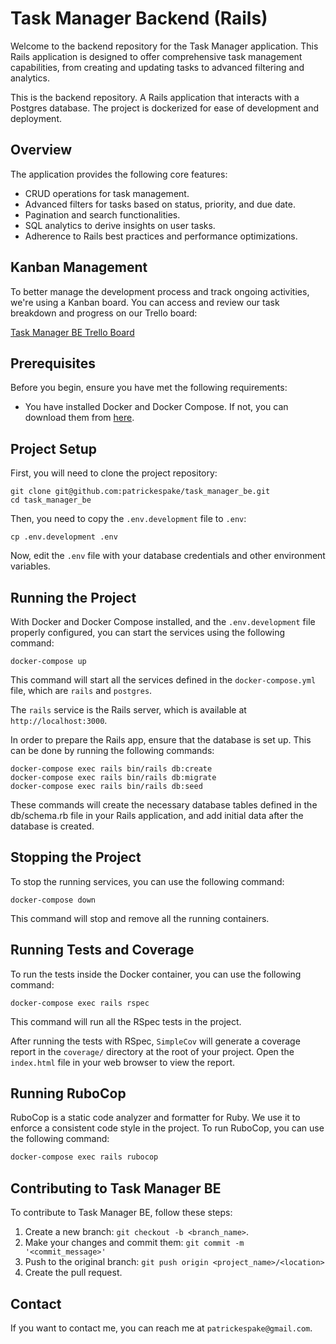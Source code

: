 # Task Manager Backend (Rails)

Welcome to the backend repository for the Task Manager application. This Rails application is designed to offer comprehensive task management capabilities, from creating and updating tasks to advanced filtering and analytics.

This is the backend repository. A Rails application that interacts with a Postgres database. The project is dockerized for ease of development and deployment.

## Overview

The application provides the following core features:

- CRUD operations for task management.
- Advanced filters for tasks based on status, priority, and due date.
- Pagination and search functionalities.
- SQL analytics to derive insights on user tasks.
- Adherence to Rails best practices and performance optimizations.

## Kanban Management

To better manage the development process and track ongoing activities, we're using a Kanban board. You can access and review our task breakdown and progress on our Trello board:

[Task Manager BE Trello Board](https://trello.com/invite/b/cKWPtv9S/ATTI769cdbcf830a1bf657b1815d6c40c6a84BC0FE17/task-manager-be)

## Prerequisites

Before you begin, ensure you have met the following requirements:

- You have installed Docker and Docker Compose. If not, you can download them from [here](https://www.docker.com/products/docker-desktop).

## Project Setup

First, you will need to clone the project repository:

```
git clone git@github.com:patrickespake/task_manager_be.git
cd task_manager_be
```

Then, you need to copy the `.env.development` file to `.env`:

```
cp .env.development .env
```

Now, edit the `.env` file with your database credentials and other environment variables.


## Running the Project

With Docker and Docker Compose installed, and the `.env.development` file properly configured, you can start the services using the following command:

```
docker-compose up
```

This command will start all the services defined in the `docker-compose.yml` file, which are `rails` and `postgres`.

The `rails` service is the Rails server, which is available at `http://localhost:3000`.

In order to prepare the Rails app, ensure that the database is set up. This can be done by running the following commands:

```
docker-compose exec rails bin/rails db:create
docker-compose exec rails bin/rails db:migrate
docker-compose exec rails bin/rails db:seed
```

These commands will create the necessary database tables defined in the db/schema.rb file in your Rails application, and add initial data after the database is created.

## Stopping the Project

To stop the running services, you can use the following command:

```
docker-compose down
```

This command will stop and remove all the running containers.

## Running Tests and Coverage

To run the tests inside the Docker container, you can use the following command:

```
docker-compose exec rails rspec
```

This command will run all the RSpec tests in the project.

After running the tests with RSpec, `SimpleCov` will generate a coverage report in the `coverage/` directory at the root of your project. Open the `index.html` file in your web browser to view the report.

## Running RuboCop

RuboCop is a static code analyzer and formatter for Ruby. We use it to enforce a consistent code style in the project. To run RuboCop, you can use the following command:

```bash
docker-compose exec rails rubocop
```

## Contributing to Task Manager BE

To contribute to Task Manager BE, follow these steps:

1. Create a new branch: `git checkout -b <branch_name>`.
2. Make your changes and commit them: `git commit -m '<commit_message>'`
3. Push to the original branch: `git push origin <project_name>/<location>`
4. Create the pull request.

## Contact

If you want to contact me, you can reach me at `patrickespake@gmail.com`.